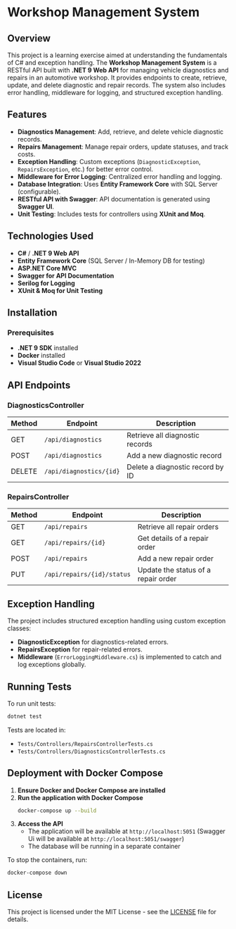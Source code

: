 # Workshop Management System

## Overview

This project is a learning exercise aimed at understanding the fundamentals of C# and exception handling. The **Workshop Management System** is a RESTful API built with **.NET 9 Web API** for managing vehicle diagnostics and repairs in an automotive workshop. It provides endpoints to create, retrieve, update, and delete diagnostic and repair records. The system also includes error handling, middleware for logging, and structured exception handling.

## Features

- **Diagnostics Management**: Add, retrieve, and delete vehicle diagnostic records.
- **Repairs Management**: Manage repair orders, update statuses, and track costs.
- **Exception Handling**: Custom exceptions (`DiagnosticException`, `RepairsException`, etc.) for better error control.
- **Middleware for Error Logging**: Centralized error handling and logging.
- **Database Integration**: Uses **Entity Framework Core** with SQL Server (configurable).
- **RESTful API with Swagger**: API documentation is generated using **Swagger UI**.
- **Unit Testing**: Includes tests for controllers using **XUnit and Moq**.

## Technologies Used

- **C#** / **.NET 9 Web API**
- **Entity Framework Core** (SQL Server / In-Memory DB for testing)
- **ASP.NET Core MVC**
- **Swagger for API Documentation**
- **Serilog for Logging**
- **XUnit & Moq for Unit Testing**

## Installation

### Prerequisites

- **.NET 9 SDK** installed
- **Docker** installed
- **Visual Studio Code** or **Visual Studio 2022**

## API Endpoints

### DiagnosticsController

| Method | Endpoint                | Description                      |
| ------ | ----------------------- | -------------------------------- |
| GET    | `/api/diagnostics`      | Retrieve all diagnostic records  |
| POST   | `/api/diagnostics`      | Add a new diagnostic record      |
| DELETE | `/api/diagnostics/{id}` | Delete a diagnostic record by ID |

### RepairsController

| Method | Endpoint                   | Description                         |
| ------ | -------------------------- | ----------------------------------- |
| GET    | `/api/repairs`             | Retrieve all repair orders          |
| GET    | `/api/repairs/{id}`        | Get details of a repair order       |
| POST   | `/api/repairs`             | Add a new repair order              |
| PUT    | `/api/repairs/{id}/status` | Update the status of a repair order |

## Exception Handling

The project includes structured exception handling using custom exception classes:

- **DiagnosticException** for diagnostics-related errors.
- **RepairsException** for repair-related errors.
- **Middleware** (`ErrorLoggingMiddleware.cs`) is implemented to catch and log exceptions globally.

## Running Tests

To run unit tests:

```sh
dotnet test
```

Tests are located in:

- `Tests/Controllers/RepairsControllerTests.cs`
- `Tests/Controllers/DiagnosticsControllerTests.cs`

## Deployment with Docker Compose

1. **Ensure Docker and Docker Compose are installed**
2. **Run the application with Docker Compose**
   ```sh
   docker-compose up --build
   ```
3. **Access the API**
   - The application will be available at `http://localhost:5051` (Swagger Ui will be available at `http://localhost:5051/swagger`)
   - The database will be running in a separate container

To stop the containers, run:
   ```sh
   docker-compose down
   ```

## License

This project is licensed under the MIT License - see the [LICENSE](LICENSE) file for details.


